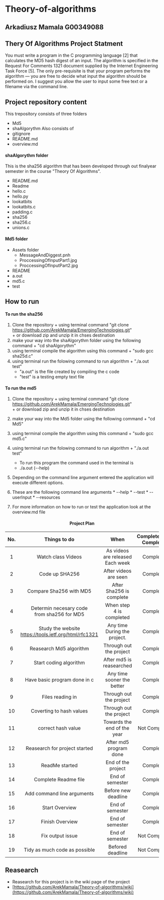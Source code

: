 # Theory-of-algorithms

## Arkadiusz Mamala  G00349088

## Thery Of Algorithms Project Statment
You must write a program in the C programming language [2] that calculates
the MD5 hash digest of an input. The algorithm is specified in the Request
For Comments 1321 document supplied by the Internet Engineering Task
Force [5]. The only pre-requisite is that your program performs the algorithm
— you are free to decide what input the algorithm should be performed on.
I suggest you allow the user to input some free text or a filename via the
command line.

## Project repository content
  This trepository consists of three folders 
  + Md5
  + shaAlgorythm
  Also consists of 
  + gitignore
  + README.md
  + overview.md  
  #### shaAlgorythm folder
   This is the sha256 algorithm that has been developed through out finalyear semester 
   in the course "Theory Of Algorithms".
   + README.md
   + Readme
   + hello.c
   + hello.py
   + lookatbits
   + lookatbits.c
   + padding.c
   + sha256
   + sha256.c
   + unions.c
  
  #### Md5 folder
   + Assets folder
     + MessageAndDiggest.pnh
     + ProccessingOfInputPart1.jpg
     + ProccessingOfInputPart2.jpg
   + README
   + a.out
   + md5.c
   + test
  
  ## How to run
   #### To run the sha256 
   1. Clone the repository 
     + using terminal command "git clone https://github.com/ArekMamala/EmergingTechnologies.git"  
     + or download zip and unzip it in chses destination
   1. make your way into the shaAlgorythm folder using the following command
     + "cd shaAlgorythm"
   1. using terminal compile the algorithm using this command
     + "sudo gcc sha25d.c" 
   1. using terminal run the folowing command to run algorithm
     + "./a.out test" 
       + "a.out" is the file created by compiling the c code
       + "test" is a testing empty text file
   
   #### To run the md5 
   1. Clone the repository 
     + using terminal command "git clone https://github.com/ArekMamala/EmergingTechnologies.git"  
     + or download zip and unzip it in chses destination
   1. make your way into the Md5 folder using the following command
     + "cd Md5"
   1. using terminal compile the algorithm using this command
     + "sudo gcc md5.c" 
   1. using terminal run the folowing command to run algorithm
     + "./a.out test" 
       + To run this program the command used in the terminal is 
       + ./a.out <command line argument> (--help) 

   1. Depending on the command line argument entered the application will execute different options.
   1. These are the following command line arguments
    * --help
    * --test
    * --userInput
    * --resources

   1. For more information on how to run or test the application look at the overview.md file 
   



#### <p align="center">Project Plan
|No.   | Things to do     |  When |  Completed/Not Completed
|:----------:|:-------------:|:------:|:---------:|
| 1 |Watch class Videos | As videos are released <br>Each week | Completed |
| 2 |Code up SHA256  | After videos are seen | Completed     |
| 3 | Compare Sha256 with MD5 | After Sha256 is complete |Completed |
| 4 | Determin necesary code <br>from sha256 for MD5 | When step 4 is completed  | Completed   |
| 5 | Study the website https://tools.ietf.org/html/rfc1321 | Any time During the project. | Completed       |
| 6 | Reasearch Md5 algorithm | Through out the project| Completed |
| 7 | Start coding algorithm | After md5 is reasearched| Completed |
| 8 | Have basic program done in c | Any time sooner the better| Completed |
| 9 | Files reading in | Through out the project| Completed |
| 10 | Coverting to hash values| Through out the project| Completed |
| 11 | correct hash value | Towards the end of the year| Not Completed |
| 12 | Reasearch for project started | After md5 program done| Completed |
| 13 | ReadMe started| End of the project| Completed |
| 14 | Complete Readme file| End of semester| Completed |
| 15 | Add command line arguments| Before new deadline| Completed |
| 16 | Start Overview| End of semester| Completed |
| 17 | Finish Overview| End of semester| Completed |
| 18 | Fix output issue| End of semester|Not Completed |
| 19 | Tidy as much code as possible|Befored deadline| Not Completed |



## Reasearch 
  * Reasearch for this project is in the wiki page of the project
  * [https://github.com/ArekMamala/Theory-of-algorithms/wiki](https://github.com/ArekMamala/Theory-of-algorithms/wiki)



